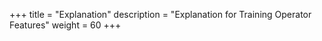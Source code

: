 +++
title = "Explanation"
description = "Explanation for Training Operator Features"
weight = 60
+++
